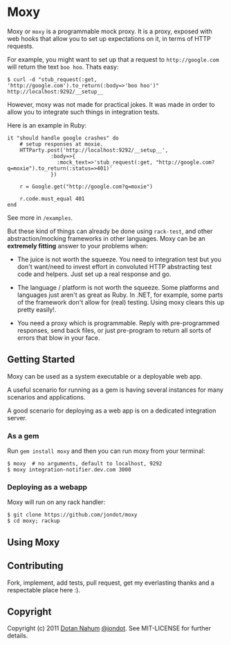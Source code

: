 # Moxy

Moxy or `moxy` is a programmable mock proxy. It is a proxy, exposed with web hooks that allow you to set up expectations on it, in terms of HTTP requests.  

For example, you might want to set up that a request to `http://google.com` will return the text `boo hoo`. Thats easy:

	$ curl -d "stub_request(:get, 'http://google.com').to_return(:body=>'boo hoo')" http://localhost:9292/__setup__

However, moxy was not made for practical jokes. It was made in order to allow you to integrate such things in integration tests.

Here is an example in Ruby:

	it "should handle google crashes" do
		# setup responses at moxie.
		HTTParty.post('http://localhost:9292/__setup__', 
		          :body=>{
		            :mock_text=>'stub_request(:get, "http://google.com?q=moxie").to_return(:status=>401)'
		          })

		r = Google.get("http://google.com?q=moxie")

		r.code.must_equal 401
	end

See more in `/examples`.  


But these kind of things can already be done using `rack-test`, and other abstraction/mocking frameworks in other languages. Moxy can be an **extremely fitting** answer to your problems when:

* The juice is not worth the squeeze. You need to integration test but you don't want/need to invest effort in convoluted HTTP abstracting test code and helpers. Just set up a real response and go.

* The language / platform is not worth the squeeze. Some platforms and languages just aren't as great as Ruby. In .NET, for example, some parts of the framework don't allow for (real) testing. Using moxy clears this up pretty easily!.

* You need a proxy which is programmable. Reply with pre-programmed responses, send back files, or just pre-program to return all sorts of errors that blow in your face.




## Getting Started

Moxy can be used as a system executable or a deployable web app.  

A useful scenario for running as a gem is having several instances for many scenarios and applications.  

A good scenario for deploying as a web app is on a dedicated integration server.  


### As a gem

Run `gem install moxy` and then you can run moxy from your terminal:

	$ moxy  # no arguments, default to localhost, 9292
	$ moxy integration-notifier.dev.com 3000 

### Deploying as a webapp

Moxy will run on any rack handler:
	
	$ git clone https://github.com/jondot/moxy
	$ cd moxy; rackup



## Using Moxy



## Contributing

Fork, implement, add tests, pull request, get my everlasting thanks and a respectable place here :).


## Copyright

Copyright (c) 2011 [Dotan Nahum](http://gplus.to/dotan) [@jondot](http://twitter.com/jondot). See MIT-LICENSE for further details.

